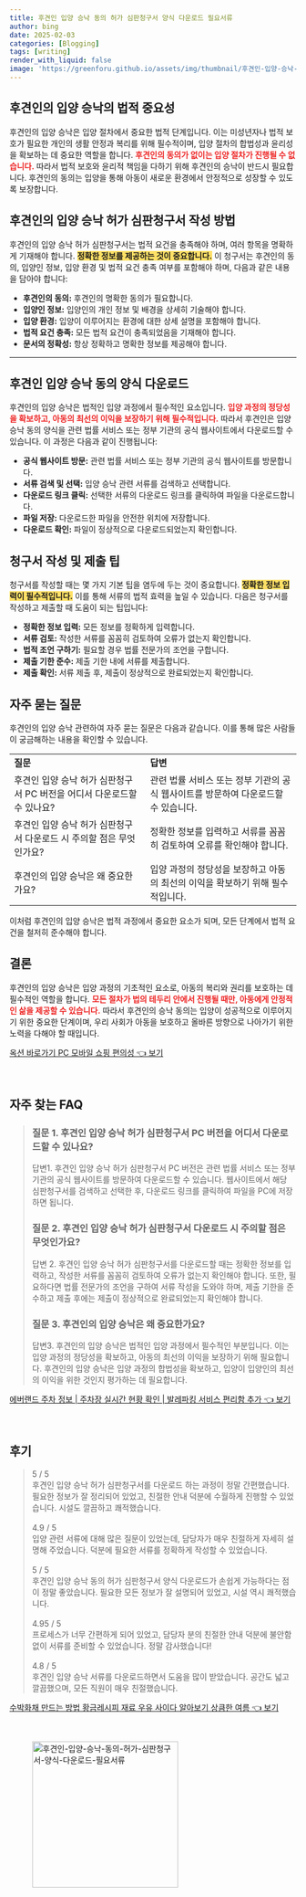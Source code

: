 ```yaml
---
title: 후견인 입양 승낙 동의 허가 심판청구서 양식 다운로드 필요서류
author: bing
date: 2025-02-03
categories: [Blogging]
tags: [writing]
render_with_liquid: false
image: 'https://greenforu.github.io/assets/img/thumbnail/후견인-입양-승낙-동의-허가-심판청구서-양식-다운로드-필요서류.webp'
---
```

<h2 id='후견인입양의중요성'>후견인의 입양 승낙의 법적 중요성</h2>

<p>후견인의 입양 승낙은 입양 절차에서 중요한 법적 단계입니다. 이는 미성년자나 법적 보호가 필요한 개인의 생활 안정과 복리를 위해 필수적이며, 입양 절차의 합법성과 윤리성을 확보하는 데 중요한 역할을 합니다. <b><span style="color: #ee2323;">후견인의 동의가 없이는 입양 절차가 진행될 수 없습니다.</span></b> 따라서 법적 보호와 윤리적 책임을 다하기 위해 후견인의 승낙이 반드시 필요합니다. 후견인의 동의는 입양을 통해 아동이 새로운 환경에서 안정적으로 성장할 수 있도록 보장합니다.</p>

<h2 id='입양승낙허가심판청구서작성방법'>후견인의 입양 승낙 허가 심판청구서 작성 방법</h2>

<p>후견인의 입양 승낙 허가 심판청구서는 법적 요건을 충족해야 하며, 여러 항목을 명확하게 기재해야 합니다. <b><span style="background-color: #ffe066;">정확한 정보를 제공하는 것이 중요합니다.</span></b> 이 청구서는 후견인의 동의, 입양인 정보, 입양 환경 및 법적 요건 충족 여부를 포함해야 하며, 다음과 같은 내용을 담아야 합니다:</p>

<ul>
    <li><b>후견인의 동의:</b> 후견인의 명확한 동의가 필요합니다.</li>
    <li><b>입양인 정보:</b> 입양인의 개인 정보 및 배경을 상세히 기술해야 합니다.</li>
    <li><b>입양 환경:</b> 입양이 이루어지는 환경에 대한 상세 설명을 포함해야 합니다.</li>
    <li><b>법적 요건 충족:</b> 모든 법적 요건이 충족되었음을 기재해야 합니다.</li>
    <li><b>문서의 정확성:</b> 항상 정확하고 명확한 정보를 제공해야 합니다.</li>
</ul>

<hr />

<h2 id='후견인입양승낙양식다운로드'>후견인 입양 승낙 동의 양식 다운로드</h2>

<p>후견인의 입양 승낙은 법적인 입양 과정에서 필수적인 요소입니다. <b><span style="color: #ee2323;">입양 과정의 정당성을 확보하고, 아동의 최선의 이익을 보장하기 위해 필수적입니다.</span></b> 따라서 후견인은 입양 승낙 동의 양식을 관련 법률 서비스 또는 정부 기관의 공식 웹사이트에서 다운로드할 수 있습니다. 이 과정은 다음과 같이 진행됩니다:</p>

<ul>
    <li><b>공식 웹사이트 방문:</b> 관련 법률 서비스 또는 정부 기관의 공식 웹사이트를 방문합니다.</li>
    <li><b>서류 검색 및 선택:</b> 입양 승낙 관련 서류를 검색하고 선택합니다.</li>
    <li><b>다운로드 링크 클릭:</b> 선택한 서류의 다운로드 링크를 클릭하여 파일을 다운로드합니다.</li>
    <li><b>파일 저장:</b> 다운로드한 파일을 안전한 위치에 저장합니다.</li>
    <li><b>다운로드 확인:</b> 파일이 정상적으로 다운로드되었는지 확인합니다.</li>
</ul>

<h2 id='청구서작성및제출팁'>청구서 작성 및 제출 팁</h2>

<p>청구서를 작성할 때는 몇 가지 기본 팁을 염두에 두는 것이 중요합니다. <b><span style="background-color: #ffe066;">정확한 정보 입력이 필수적입니다.</span></b> 이를 통해 서류의 법적 효력을 높일 수 있습니다. 다음은 청구서를 작성하고 제출할 때 도움이 되는 팁입니다:</p>

<ul>
    <li><b>정확한 정보 입력:</b> 모든 정보를 정확하게 입력합니다.</li>
    <li><b>서류 검토:</b> 작성한 서류를 꼼꼼히 검토하여 오류가 없는지 확인합니다.</li>
    <li><b>법적 조언 구하기:</b> 필요할 경우 법률 전문가의 조언을 구합니다.</li>
    <li><b>제출 기한 준수:</b> 제출 기한 내에 서류를 제출합니다.</li>
    <li><b>제출 확인:</b> 서류 제출 후, 제출이 정상적으로 완료되었는지 확인합니다.</li>
</ul>

<h2 id='자주묻는질문'>자주 묻는 질문</h2>

<p>후견인의 입양 승낙 관련하여 자주 묻는 질문은 다음과 같습니다. 이를 통해 많은 사람들이 궁금해하는 내용을 확인할 수 있습니다.</p>

<table>
    <tr>
        <td><b>질문</b></td>
        <td><b>답변</b></td>
    </tr>
    <tr>
        <td>후견인 입양 승낙 허가 심판청구서 PC 버전을 어디서 다운로드할 수 있나요?</td>
        <td>관련 법률 서비스 또는 정부 기관의 공식 웹사이트를 방문하여 다운로드할 수 있습니다.</td>
    </tr>
    <tr>
        <td>후견인 입양 승낙 허가 심판청구서 다운로드 시 주의할 점은 무엇인가요?</td>
        <td>정확한 정보를 입력하고 서류를 꼼꼼히 검토하여 오류를 확인해야 합니다.</td>
    </tr>
    <tr>
        <td>후견인의 입양 승낙은 왜 중요한가요?</td>
        <td>입양 과정의 정당성을 보장하고 아동의 최선의 이익을 확보하기 위해 필수적입니다.</td>
    </tr>
</table>

<p>이처럼 후견인의 입양 승낙은 법적 과정에서 중요한 요소가 되며, 모든 단계에서 법적 요건을 철저히 준수해야 합니다.</p>

<h2 id='결론'>결론</h2>

<p>후견인의 입양 승낙은 입양 과정의 기초적인 요소로, 아동의 복리와 권리를 보호하는 데 필수적인 역할을 합니다. <b><span style="color: #ee2323;">모든 절차가 법의 테두리 안에서 진행될 때만, 아동에게 안정적인 삶을 제공할 수 있습니다.</span></b> 따라서 후견인의 승낙 동의는 입양이 성공적으로 이루어지기 위한 중요한 단계이며, 우리 사회가 아동을 보호하고 올바른 방향으로 나아가기 위한 노력을 다해야 할 때입니다.</p>
<p><a class="click-button" title="옥션 바로가기 PC 모바일 쇼핑 편의성" href="https://greenforu.github.io/posts/%EC%98%A5%EC%85%98-%EB%B0%94%EB%A1%9C%EA%B0%80%EA%B8%B0-PC-%EB%AA%A8%EB%B0%94%EC%9D%BC-%EC%87%BC%ED%95%91-%ED%8E%B8%EC%9D%98%EC%84%B1/" rel="dofollow">옥션 바로가기 PC 모바일 쇼핑 편의성 👈 보기</a></p><br>
<h2 id='자주_찾는_FAQ'>자주 찾는 FAQ</h2>
<div itemscope="" itemtype="https://schema.org/FAQPage">
<blockquote>
<div itemscope="" itemprop="mainEntity" itemtype="https://schema.org/Question">
<h3 itemprop="name">질문 1. 후견인 입양 승낙 허가 심판청구서 PC 버전을 어디서 다운로드할 수 있나요?</h3>
<div itemscope="" itemprop="acceptedAnswer" itemtype="https://schema.org/Answer">
<span itemprop="text">
<p>답변1. 후견인 입양 승낙 허가 심판청구서 PC 버전은 관련 법률 서비스 또는 정부 기관의 공식 웹사이트를 방문하여 다운로드할 수 있습니다. 웹사이트에서 해당 심판청구서를 검색하고 선택한 후, 다운로드 링크를 클릭하여 파일을 PC에 저장하면 됩니다.</p>
</span>
</div>
</div>
<div itemscope="" itemprop="mainEntity" itemtype="https://schema.org/Question">
<h3 itemprop="name">질문 2. 후견인 입양 승낙 허가 심판청구서 다운로드 시 주의할 점은 무엇인가요?</h3>
<div itemscope="" itemprop="acceptedAnswer" itemtype="https://schema.org/Answer">
<span itemprop="text">
<p>답변 2. 후견인 입양 승낙 허가 심판청구서를 다운로드할 때는 정확한 정보를 입력하고, 작성한 서류를 꼼꼼히 검토하여 오류가 없는지 확인해야 합니다. 또한, 필요하다면 법률 전문가의 조언을 구하여 서류 작성을 도와야 하며, 제출 기한을 준수하고 제출 후에는 제출이 정상적으로 완료되었는지 확인해야 합니다.</p>
</span>
</div>
</div>
<div itemscope="" itemprop="mainEntity" itemtype="https://schema.org/Question">
<h3 itemprop="name">질문 3. 후견인의 입양 승낙은 왜 중요한가요?</h3>
<div itemscope="" itemprop="acceptedAnswer" itemtype="https://schema.org/Answer">
<span itemprop="text">
<p>답변3. 후견인의 입양 승낙은 법적인 입양 과정에서 필수적인 부분입니다. 이는 입양 과정의 정당성을 확보하고, 아동의 최선의 이익을 보장하기 위해 필요합니다. 후견인의 입양 승낙은 입양 과정의 합법성을 확보하고, 입양이 입양인의 최선의 이익을 위한 것인지 평가하는 데 필요합니다.</p>
</span>
</div>
</div>
</blockquote>
</div>
<p><a class="click-button" title="에버랜드 주차 정보 | 주차장 실시간 현황 확인 | 발레파킹 서비스 편리함 추가" href="https://greenforu.github.io/posts/%EC%97%90%EB%B2%84%EB%9E%9C%EB%93%9C-%EC%A3%BC%EC%B0%A8-%EC%A0%95%EB%B3%B4-%EC%A3%BC%EC%B0%A8%EC%9E%A5-%EC%8B%A4%EC%8B%9C%EA%B0%84-%ED%98%84%ED%99%A9-%ED%99%95%EC%9D%B8-%EB%B0%9C%EB%A0%88%ED%8C%8C%ED%82%B9-%EC%84%9C%EB%B9%84%EC%8A%A4-%ED%8E%B8%EB%A6%AC%ED%95%A8-%EC%B6%94%EA%B0%80/" rel="dofollow">에버랜드 주차 정보 | 주차장 실시간 현황 확인 | 발레파킹 서비스 편리함 추가 👈 보기</a></p><br>
<h2 id='후기'>후기</h2>
<div itemscope itemtype="https://schema.org/Product">
  <blockquote>
  <div itemprop="review" itemscope itemtype="https://schema.org/Review">
      <div itemprop="reviewRating" itemscope itemtype="https://schema.org/Rating"> <span itemprop="ratingValue">5</span> / <span itemprop="bestRating">5</span> </div>
      <span itemprop="reviewBody">후견인 입양 승낙 허가 심판청구서를 다운로드 하는 과정이 정말 간편했습니다. 필요한 정보가 잘 정리되어 있었고, 친절한 안내 덕분에 수월하게 진행할 수 있었습니다. 시설도 깔끔하고 쾌적했습니다.</span>
  </div>
  <br>
  <div itemprop="review" itemscope itemtype="https://schema.org/Review">
      <div itemprop="reviewRating" itemscope itemtype="https://schema.org/Rating"> <span itemprop="ratingValue">4.9</span> / <span itemprop="bestRating">5</span> </div>
      <span itemprop="reviewBody">입양 관련 서류에 대해 많은 질문이 있었는데, 담당자가 매우 친절하게 자세히 설명해 주었습니다. 덕분에 필요한 서류를 정확하게 작성할 수 있었습니다.</span>
  </div>
  <br>
  <div itemprop="review" itemscope itemtype="https://schema.org/Review">
      <div itemprop="reviewRating" itemscope itemtype="https://schema.org/Rating"> <span itemprop="ratingValue">5</span> / <span itemprop="bestRating">5</span> </div>
      <span itemprop="reviewBody">후견인 입양 승낙 동의 허가 심판청구서 양식 다운로드가 손쉽게 가능하다는 점이 정말 좋았습니다. 필요한 모든 정보가 잘 설명되어 있었고, 시설 역시 쾌적했습니다.</span>
  </div>
  <br>
  <div itemprop="review" itemscope itemtype="https://schema.org/Review">
      <div itemprop="reviewRating" itemscope itemtype="https://schema.org/Rating"> <span itemprop="ratingValue">4.95</span> / <span itemprop="bestRating">5</span> </div>
      <span itemprop="reviewBody">프로세스가 너무 간편하게 되어 있었고, 담당자 분의 친절한 안내 덕분에 불안함 없이 서류를 준비할 수 있었습니다. 정말 감사했습니다!</span>
  </div>
  <br>
  <div itemprop="review" itemscope itemtype="https://schema.org/Review">
      <div itemprop="reviewRating" itemscope itemtype="https://schema.org/Rating"> <span itemprop="ratingValue">4.8</span> / <span itemprop="bestRating">5</span> </div>
      <span itemprop="reviewBody">후견인 입양 승낙 서류를 다운로드하면서 도움을 많이 받았습니다. 공간도 넓고 깔끔했으며, 모든 직원이 매우 친절했습니다.</span>
  </div>
  </blockquote>
</div>
<p><a class="click-button" title="수박화채 만드는 방법 황금레시피 재료 우유 사이다 알아보기 상큼한 여름" href="https://greenforu.github.io/posts/%EC%88%98%EB%B0%95%ED%99%94%EC%B1%84-%EB%A7%8C%EB%93%9C%EB%8A%94-%EB%B0%A9%EB%B2%95-%ED%99%A9%EA%B8%88%EB%A0%88%EC%8B%9C%ED%94%BC-%EC%9E%AC%EB%A3%8C-%EC%9A%B0%EC%9C%A0-%EC%82%AC%EC%9D%B4%EB%8B%A4-%EC%95%8C%EC%95%84%EB%B3%B4%EA%B8%B0-%EC%83%81%ED%81%BC%ED%95%9C-%EC%97%AC%EB%A6%84/" rel="dofollow">수박화채 만드는 방법 황금레시피 재료 우유 사이다 알아보기 상큼한 여름 👈 보기</a></p><br>
<figure class="image"><img src="https://greenforu.github.io/assets/img/thumbnail/후견인-입양-승낙-동의-허가-심판청구서-양식-다운로드-필요서류.webp" alt="후견인-입양-승낙-동의-허가-심판청구서-양식-다운로드-필요서류" width="256" height="256"></figure>